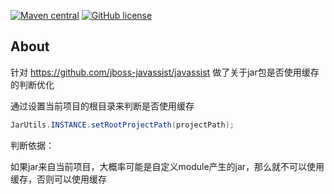 [![Maven central](https://img.shields.io/maven-central/v/io.github.FlyJingFish.javassist/javassist)](https://central.sonatype.com/search?q=io.github.FlyJingFish.javassist)
[![GitHub license](https://img.shields.io/github/license/FlyJingFish/AndroidAOPPlugin.svg)](https://github.com/FlyJingFish/javassist/blob/master/LICENSE)
## About

针对 https://github.com/jboss-javassist/javassist 做了关于jar包是否使用缓存的判断优化

通过设置当前项目的根目录来判断是否使用缓存
```java
JarUtils.INSTANCE.setRootProjectPath(projectPath);
```

判断依据：

如果jar来自当前项目，大概率可能是自定义module产生的jar，那么就不可以使用缓存，否则可以使用缓存

